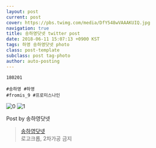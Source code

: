 ```yaml
---
layout: post
current: post
cover: https://pbs.twimg.com/media/DfY548wVAAAKUIQ.jpg
navigation: true
title: 송하영닷넷 twitter post
date: 2018-06-11 15:07:13 +0900 KST
tags: 하영 송하영닷넷 photo
class: post-template
subclass: post tag-photo
author: auto-posting
---
```


```  
180201   
  
#송하영 #하영  
#fromis_9 #프로미스나인  

```

![0](https://pbs.twimg.com/media/DfY548xVAAAAlBU.jpg)
![1](https://pbs.twimg.com/media/DfY548wVAAAKUIQ.jpg)


Post by 송하영닷넷

> [송하영닷넷](https://twitter.com/970929_net)  
로고크롭, 2차가공 금지